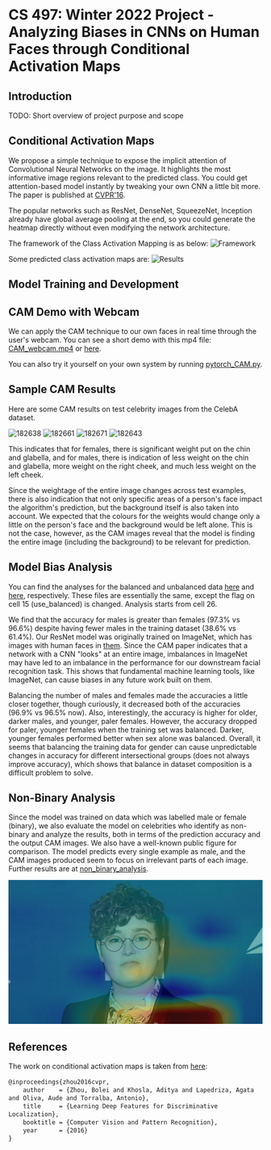 # CS 497: Winter 2022 Project - Analyzing Biases in CNNs on Human Faces through Conditional Activation Maps

## Introduction
TODO: Short overview of project purpose and scope


## Conditional Activation Maps
We propose a simple technique to expose the implicit attention of Convolutional Neural Networks on the image. It highlights the most informative image regions relevant to the predicted class. You could get attention-based model instantly by tweaking your own CNN a little bit more. The paper is published at [CVPR'16](http://arxiv.org/pdf/1512.04150.pdf).

The popular networks such as ResNet, DenseNet, SqueezeNet, Inception already have global average pooling at the end, so you could generate the heatmap directly without even modifying the network architecture.

The framework of the Class Activation Mapping is as below:
![Framework](http://cnnlocalization.csail.mit.edu/framework.jpg)

Some predicted class activation maps are:
![Results](http://cnnlocalization.csail.mit.edu/example.jpg)


## Model Training and Development


## CAM Demo with Webcam

We can apply the CAM technique to our own faces in real time through the user's webcam. You can see a short demo with this mp4 file: [CAM_webcam.mp4](/demo/CAM_webcam.mp4) or [here](https://user-images.githubusercontent.com/55476249/163021617-5f20ea2d-6683-4447-8c03-0743a89b1beb.mp4).

You can also try it yourself on your own system by running [pytorch_CAM.py](/pytorch_CAM.py).


## Sample CAM Results

Here are some CAM results on test celebrity images from the CelebA dataset.

![182638](https://user-images.githubusercontent.com/55476249/163027226-80131b10-6e70-47eb-9376-1b74617db6af.jpg)
![182661](https://user-images.githubusercontent.com/55476249/163027353-a8d1155a-488d-4077-9703-1a5229720ce9.jpg)
![182671](https://user-images.githubusercontent.com/55476249/163027392-fe62b09d-2e72-4e14-a278-1e8f4dc165a6.jpg)
![182643](https://user-images.githubusercontent.com/55476249/163027726-3aca1712-3bc6-4ba8-82fd-dd02145b8919.jpg)

This indicates that for females, there is significant weight put on the chin and glabella, and for males, there is indication of less weight on the chin and glabella, more weight on the right cheek, and much less weight on the left cheek.

Since the weightage of the entire image changes across test examples, there is also indication that not only specific areas of a person's face impact the algorithm's prediction, but the background itself is also taken into account. We expected that the colours for the weights would change only a little on the person's face and the background would be left alone. This is not the case, however, as the CAM images reveal that the model is finding the entire image (including the background) to be relevant for prediction. 


## Model Bias Analysis

You can find the analyses for the balanced and unbalanced data [here](/model_bias_analysis/celeba_dataset_analysis_balance.ipynb) and [here](/model_bias_analysis/celeba_dataset_analysis_unbalance.ipynb), respectively. These files are essentially the same, except the flag on cell 15 (use_balanced) is changed. Analysis starts from cell 26.

We find that the accuracy for males is greater than females (97.3% vs 96.6%) despite having fewer males in the training dataset (38.6% vs 61.4%). Our ResNet model was originally trained on ImageNet, which has images with human faces in [them](/demo/imagenet_collage.png). Since the CAM paper indicates that a network with a CNN "looks" at an entire image, imbalances in ImageNet may have led to an imbalance in the performance for our downstream facial recognition task. This shows that fundamental machine learning tools, like ImageNet, can cause biases in any future work built on them.

Balancing the number of males and females made the accuracies a little closer together, though curiously, it decreased both of the accuracies (96.9% vs 96.5% now). Also, interestingly, the accuracy is higher for older, darker males, and younger, paler females. However, the accuracy dropped for paler, younger females when the training set was balanced. Darker, younger females performed better when sex alone was balanced. Overall, it seems that balancing the training data for gender can cause unpredictable changes in accuracy for different intersectional groups (does not always improve accuracy), which shows that balance in dataset composition is a difficult problem to solve.


## Non-Binary Analysis
Since the model was trained on data which was labelled male or female (binary), we also evaluate the model on celebrities who identify as non-binary and analyze the results, both in terms of the prediction accuracy and the output CAM images. We also have a well-known public figure for comparison. The model predicts every single example as male, and the CAM images produced seem to focus on irrelevant parts of each image. Further results are at [non_binary_analysis](/non_binary_analysis/).

![Non-binary CAM result 3. Model focuses on irrelevant parts of image](/non_binary_analysis/results/3.jpg)


## References
The work on conditional activation maps is taken from [here](http://cnnlocalization.csail.mit.edu):
```
@inproceedings{zhou2016cvpr,
    author    = {Zhou, Bolei and Khosla, Aditya and Lapedriza, Agata and Oliva, Aude and Torralba, Antonio},
    title     = {Learning Deep Features for Discriminative Localization},
    booktitle = {Computer Vision and Pattern Recognition},
    year      = {2016}
}
```
